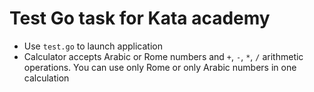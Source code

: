 # Test Go task for Kata academy
* Use `test.go` to launch application
* Calculator accepts Arabic or Rome numbers and `+`, `-`, `*`, `/` arithmetic operations. You can use only Rome or only Arabic numbers in one calculation
